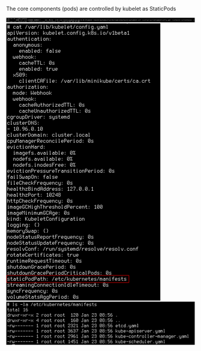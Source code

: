 The core components (pods) are controlled by kubelet as StaticPods

![image1](images/2022-01-23_13-36.png)
![image2](images/2022-01-23_13-37.png)
![image3](images/2022-01-23_13-38.png)